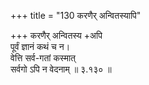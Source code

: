 +++
title = "130 करणैर् अन्वितस्यापि"

+++
करणैर् अन्वितस्य +अपि  
पूर्वं ज्ञानं कथं च न।  
वेत्ति सर्व-गतां कस्मात्  
सर्वगो ऽपि न वेदनाम्  ॥ ३.१३० ॥